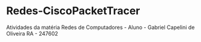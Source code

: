 # Redes-CiscoPacketTracer

Atividades da matéria Redes de Computadores -
Aluno - Gabriel Capelini de Oliveira
RA - 247602
